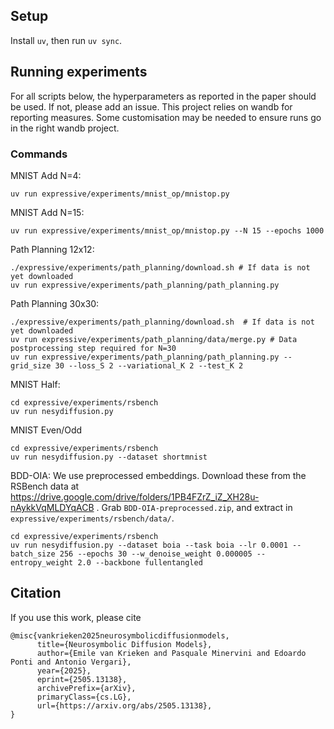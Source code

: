 ## Setup
Install `uv`, then run `uv sync`. 

## Running experiments
For all scripts below, the hyperparameters as reported in the paper should be used. If not, please add an issue.
This project relies on wandb for reporting measures. Some customisation may be needed to ensure runs go in the right wandb project. 

### Commands
MNIST Add N=4:
```
uv run expressive/experiments/mnist_op/mnistop.py
```

MNIST Add N=15:
```
uv run expressive/experiments/mnist_op/mnistop.py --N 15 --epochs 1000
```

Path Planning 12x12:
```
./expressive/experiments/path_planning/download.sh # If data is not yet downloaded
uv run expressive/experiments/path_planning/path_planning.py
```

Path Planning 30x30:
```
./expressive/experiments/path_planning/download.sh  # If data is not yet downloaded
uv run expressive/experiments/path_planning/data/merge.py # Data postprocessing step required for N=30
uv run expressive/experiments/path_planning/path_planning.py --grid_size 30 --loss_S 2 --variational_K 2 --test_K 2
```

MNIST Half: 
```
cd expressive/experiments/rsbench
uv run nesydiffusion.py
```

MNIST Even/Odd
```
cd expressive/experiments/rsbench
uv run nesydiffusion.py --dataset shortmnist
```

BDD-OIA: We use preprocessed embeddings. Download these from the RSBench data at https://drive.google.com/drive/folders/1PB4FZrZ_iZ_XH28u-nAykkVqMLDYqACB . Grab `BDD-OIA-preprocessed.zip`, and extract in `expressive/experiments/rsbench/data/`. 
```
cd expressive/experiments/rsbench
uv run nesydiffusion.py --dataset boia --task boia --lr 0.0001 --batch_size 256 --epochs 30 --w_denoise_weight 0.000005 --entropy_weight 2.0 --backbone fullentangled
```

## Citation
If you use this work, please cite 

```
@misc{vankrieken2025neurosymbolicdiffusionmodels,
      title={Neurosymbolic Diffusion Models}, 
      author={Emile van Krieken and Pasquale Minervini and Edoardo Ponti and Antonio Vergari},
      year={2025},
      eprint={2505.13138},
      archivePrefix={arXiv},
      primaryClass={cs.LG},
      url={https://arxiv.org/abs/2505.13138}, 
}
```
